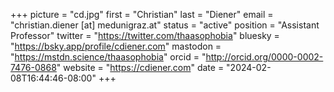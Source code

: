 +++
picture = "cd.jpg"
first = "Christian"
last = "Diener"
email = "christian.diener [at] medunigraz.at"
status = "active"
position = "Assistant Professor"
twitter = "https://twitter.com/thaasophobia"
bluesky = "https://bsky.app/profile/cdiener.com"
mastodon = "https://mstdn.science/thaasophobia"
orcid = "http://orcid.org/0000-0002-7476-0868"
website = "https://cdiener.com"
date = "2024-02-08T16:44:46-08:00"
+++

<!-- Leave empty -->